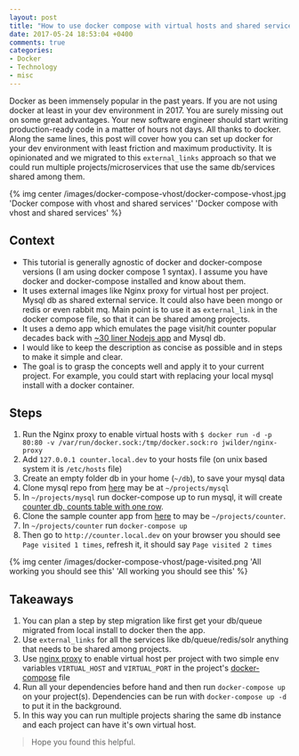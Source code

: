 ```yaml
---
layout: post
title: "How to use docker compose with virtual hosts and shared services (like db) for dev environment"
date: 2017-05-24 18:53:04 +0400
comments: true
categories:
- Docker
- Technology
- misc
---
```


Docker as been immensely popular in the past years. If you are not using docker at least in your dev environment in 2017. 
You are surely missing out on some great advantages. Your new software engineer should start writing production-ready code 
in a matter of hours not days. All thanks to docker.  Along the same lines, this post will cover how you can set up 
docker for your dev environment with least friction and maximum productivity. It is opinionated and we migrated to this `external_links`
approach so that we could run multiple projects/microservices that use the same db/services shared among them.

{% img center /images/docker-compose-vhost/docker-compose-vhost.jpg 'Docker compose with vhost and shared services' 'Docker compose with vhost and shared services' %}

<!-- more -->

##  Context

* This tutorial is generally agnostic of docker and docker-compose versions (I am using docker compose 1 syntax). I assume you have docker and docker-compose installed and know about them.
* It uses external images like Nginx proxy for virtual host per project. Mysql db as shared external service. It could also have been mongo or redis or even rabbit mq. Main point is to use it as `external_link` in the docker compose file, so that it can be shared among projects.
* It uses a demo app which emulates the page visit/hit counter popular decades back with [~30 liner Nodejs app](https://github.com/geshan/counter/blob/master/index.js) and Mysql db.
* I would like to keep the description as concise as possible and in steps to make it simple and clear.
* The goal is to grasp the concepts well and apply it to your current project. For example, you could start with replacing your local mysql install with a docker container.

## Steps
 
1. Run the Nginx proxy to enable virtual hosts with `$ docker run -d -p 80:80 -v /var/run/docker.sock:/tmp/docker.sock:ro jwilder/nginx-proxy`
1. Add `127.0.0.1 counter.local.dev` to your hosts file (on unix based system it is `/etc/hosts` file)
1. Create an empty folder db in your home (`~/db`), to save your mysql data
1. Clone mysql repo from [here](https://github.com/geshan/sample-mysql) may be at `~/projects/mysql`
1. In `~/projects/mysql` run docker-compose up to run mysql, it will create [counter db, counts table with one row](https://github.com/geshan/sample-mysql/blob/master/init-dump/counter.sql).
1. Clone the sample counter app from [here](https://github.com/geshan/counter) to may be `~/projects/counter`.
1. In `~/projects/counter` run `docker-compose up`
1. Then go to `http://counter.local.dev` on your browser you should see `Page visited 1 times`, refresh it, it should say `Page visited 2 times`

{% img center /images/docker-compose-vhost/page-visited.png 'All working you should see this' 'All working you should see this' %}

## Takeaways

1. You can plan a step by step migration like first get your db/queue migrated from local install to docker then the app.
1. Use `external_links` for all the services like db/queue/redis/solr anything that needs to be shared among projects.
1. Use [nginx proxy](https://github.com/jwilder/nginx-proxy) to enable virtual host per project with two simple env variables `VIRTUAL_HOST` and `VIRTUAL_PORT` in the project's [docker-compose](https://github.com/geshan/counter/blob/master/docker-compose.yml#L8-L9) file  
1. Run all your dependencies before hand and then run `docker-compose up` on your project(s). Dependencies can be run with `docker-compose up -d` to put it in the background.
1. In this way you can run multiple projects sharing the same db instance and each project can have it's own virtual host.
 
> Hope you found this helpful.
